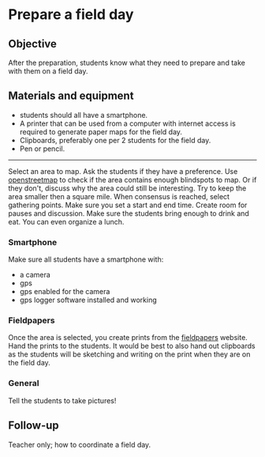 # Prepare a field day

## Objective

After the preparation, students know what they need to prepare and take with them on a field day.

## Materials and equipment

- students should all have a smartphone. 
- A printer that can be used from a computer with internet access is required to generate paper maps for the field day.
- Clipboards, preferably one per 2 students for the field day.
- Pen or pencil.

----

Select an area to map. Ask the students if they have a preference. Use [openstreetmap](http://www.openstreetmap.org) to check if the area contains enough blindspots to map. Or if they don't, discuss why the area could still be interesting. Try to keep the area smaller then a square mile. When consensus is reached, select gathering points. Make sure you set a start and end time. Create room for pauses and discussion. Make sure the students bring enough to drink and eat. You can even organize a lunch.

### Smartphone
Make sure all students have a smartphone with:
  - a camera
  - gps
  - gps enabled for the camera
  - gps logger software installed and working
 
### Fieldpapers

Once the area is selected, you create prints from the [fieldpapers](http://www.fieldpapers.org) website. Hand the prints to the students. It would be best to also hand out clipboards as the students will be sketching and writing on the print when they are on the field day.

### General

Tell the students to take pictures!

## Follow-up
Teacher only; how to coordinate a field day.